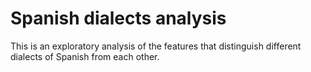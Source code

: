 # Spanish dialects analysis
This is an exploratory analysis of the features that distinguish different dialects of Spanish from each other.
